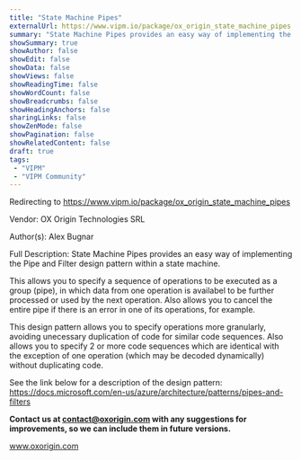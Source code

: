 ```yaml
---
title: "State Machine Pipes"
externalUrl: https://www.vipm.io/package/ox_origin_state_machine_pipes
summary: "State Machine Pipes provides an easy way of implementing the Pipe and Filter design pattern within a state machine."
showSummary: true
showAuthor: false
showEdit: false
showData: false
showViews: false
showReadingTime: false
showWordCount: false
showBreadcrumbs: false
showHeadingAnchors: false
sharingLinks: false
showZenMode: false
showPagination: false
showRelatedContent: false
draft: true
tags:
 - "VIPM"
 - "VIPM Community"
---
```


Redirecting to https://www.vipm.io/package/ox_origin_state_machine_pipes

Vendor: OX Origin Technologies SRL

Author(s): Alex Bugnar
 
Full Description:
State Machine Pipes provides an easy way of implementing the Pipe and Filter design pattern within a state machine.

This allows you to specify a sequence of operations to be executed as a group (pipe), in which data from one operation is availabel to be further processed or used by the next operation. Also allows you to cancel the entire pipe if there is an error in one of its operations, for example.

This design pattern allows you to specify operations more granularly, avoiding unecessary duplication of code for similar code sequences. Also allows you to specify 2 or more code sequences which are identical with the exception of one operation (which may be decoded dynamically) without duplicating code.

See the link below for a description of the design pattern:
https://docs.microsoft.com/en-us/azure/architecture/patterns/pipes-and-filters

**Contact us at contact@oxorigin.com with any suggestions for improvements, so we can include them in future versions.**

www.oxorigin.com